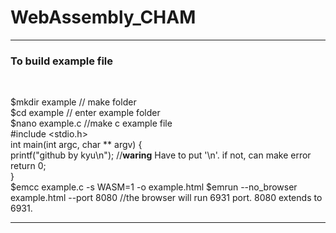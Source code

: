 # WebAssembly_CHAM
<hr>
<h3>To build example file</h3> <br>

$mkdir example // make folder <br>
$cd example // enter example folder <br>
$nano example.c //make c example file <br>
#include <stdio.h> <br>
int main(int argc, char ** argv) {<br>
  printf("github by kyu\n"); //**waring** Have to put '\n'. if not, can make error <br>
  return 0;<br>
}<br>
$emcc example.c -s WASM=1 -o example.html
$emrun --no_browser example.html --port 8080 //the browser will run 6931 port. 8080 extends to 6931. <br>

<hr>
